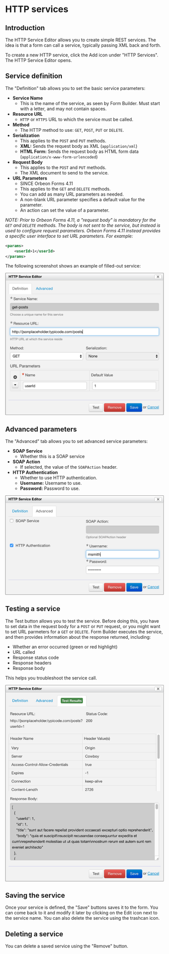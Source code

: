# HTTP services

<!-- toc -->

## Introduction

The HTTP Service Editor allows you to create simple REST services. The idea is that a form can call a service, typically passing XML back and forth.

To create a new HTTP service, click the Add icon under "HTTP Services". The HTTP Service Editor opens.

## Service definition

The "Definition" tab allows you to set the basic service parameters:

- **Service Name**
    - This is the name of the service, as seen by Form Builder. Must start with a letter, and may not contain spaces.
- **Resource URL**
    - `HTTP` or `HTTPS` URL to which the service must be called.
- **Method**
    - The HTTP method to use: `GET`, `POST`, `PUT` or `DELETE`.
- **Serialization**
    - This applies to the `POST` and `PUT` methods.
    - **XML:** Sends the request body as XML (`application/xml`)
    - **HTML Form:** Sends the request body as HTML form data (`application/x-www-form-urlencoded`)
- **Request Body**
    - This applies to the `POST` and `PUT` methods.
    - The XML document to send to the service.
- **URL Parameters**
    - SINCE Orbeon Forms 4.11
    - This applies to the `GET` and `DELETE` methods.
    - You can add as many URL parameters as needed.
    - A non-blank URL parameter specifies a default value for the parameter.
    - An action can set the value of a parameter.

*NOTE: Prior to Orbeon Forms 4.11, a "request body" is mandatory for the `GET` and `DELETE` methods. The body is not sent to the service, but instead is used to configure request parameters. Orbeon Forms 4.11 instead provides a specific user interface to set URL parameters. For example:*

```xml
<params>
    <userId>1</userId>
</params>
```

The following screenshot shows an example of filled-out service:

![Service Definition](images/service-definition.png)

## Advanced parameters

The "Advanced" tab allows you to set advanced service parameters:

- **SOAP Service**
    - Whether this is a SOAP service
- **SOAP Action**
    - If selected, the value of the `SOAPAction` header.
- **HTTP Authentication**
    - Whether to use HTTP authentication.
    - **Username:** Username to use.
    - **Password:** Password to use.

![Advanced parameters](images/service-advanced.png)

## Testing a service

The Test button allows you to test the service. Before doing this, you have to set data in the request body for a `POST` or `PUT` request, or you might want to set URL parmeters for a `GET` or `DELETE`. Form Builder executes the service, and then provides information about the response returned, including:

- Whether an error occurred (green or red highlight)
- URL called
- Response status code
- Response headers
- Response body

This helps you troubleshoot the service call.

![Testing a service](images/service-test.png)

## Saving the service

Once your service is defined, the "Save" buttons saves it to the form. You can come back to it and modify it later by clicking on the Edit icon next to the service name. You can also delete the service using the trashcan icon.

## Deleting a service

You can delete a saved service using the "Remove" button.

